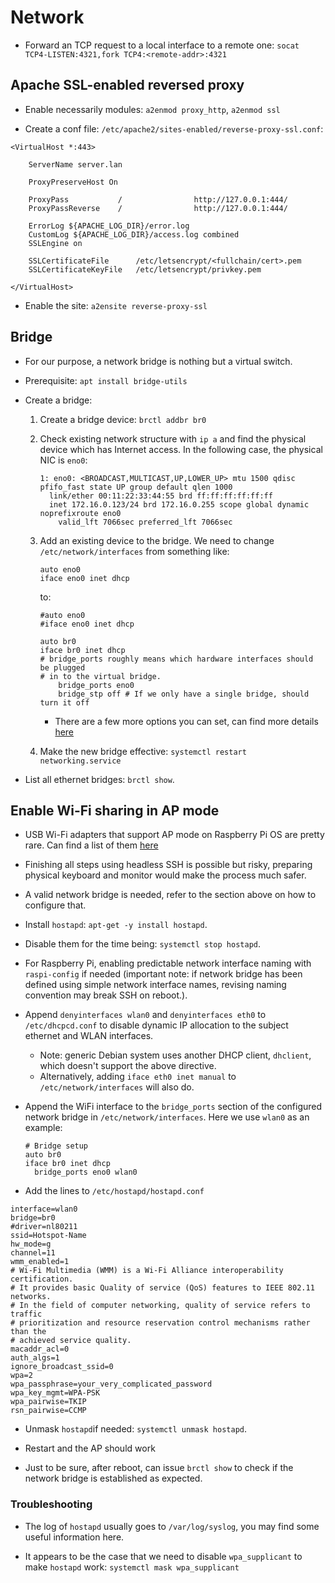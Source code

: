 # Network

* Forward an TCP request to a local interface to a remote one: `socat TCP4-LISTEN:4321,fork TCP4:<remote-addr>:4321`

## Apache SSL-enabled reversed proxy

* Enable necessarily modules: `a2enmod proxy_http`, `a2enmod ssl`

* Create a conf file: `/etc/apache2/sites-enabled/reverse-proxy-ssl.conf`:

```
<VirtualHost *:443>

    ServerName server.lan

    ProxyPreserveHost On

    ProxyPass           /                http://127.0.0.1:444/
    ProxyPassReverse    /                http://127.0.0.1:444/

    ErrorLog ${APACHE_LOG_DIR}/error.log
    CustomLog ${APACHE_LOG_DIR}/access.log combined
    SSLEngine on

    SSLCertificateFile      /etc/letsencrypt/<fullchain/cert>.pem
    SSLCertificateKeyFile   /etc/letsencrypt/privkey.pem

</VirtualHost>
```

* Enable the site: `a2ensite reverse-proxy-ssl`

## Bridge

* For our purpose, a network bridge is nothing but a virtual switch.

* Prerequisite: `apt install bridge-utils`

* Create a bridge:

  1. Create a bridge device: `brctl addbr br0`
  1. Check existing network structure with `ip a` and find the physical device
  which has Internet access. In the following case, the physical NIC is `eno0`:

      ```
      1: eno0: <BROADCAST,MULTICAST,UP,LOWER_UP> mtu 1500 qdisc pfifo_fast state UP group default qlen 1000
        link/ether 00:11:22:33:44:55 brd ff:ff:ff:ff:ff:ff
        inet 172.16.0.123/24 brd 172.16.0.255 scope global dynamic noprefixroute eno0
          valid_lft 7066sec preferred_lft 7066sec
      ```
  
  1. Add an existing device to the bridge. We need to change
  `/etc/network/interfaces` from something like:

      ```
      auto eno0
      iface eno0 inet dhcp
      ```

      to:

      ```
      #auto eno0
      #iface eno0 inet dhcp

      auto br0
      iface br0 inet dhcp
      # bridge_ports roughly means which hardware interfaces should be plugged
      # in to the virtual bridge.
          bridge_ports eno0
          bridge_stp off # If we only have a single bridge, should turn it off
      ```
      * There are a few more options you can set, can find more details
      [here](https://wiki.ubuntu.com/KvmWithBridge)
  1. Make the new bridge effective: `systemctl restart networking.service`

 

* List all ethernet bridges: `brctl show`.


## Enable Wi-Fi sharing in AP mode

* USB Wi-Fi adapters that support AP mode on Raspberry Pi OS are pretty rare.
Can find a list of them [here](https://elinux.org/RPi_USB_Wi-Fi_Adapters)

* Finishing all steps using headless SSH is possible but risky,
preparing physical keyboard and monitor would make the process much safer.

* A valid network bridge is needed, refer to the section above on how to
configure that.

* Install `hostapd`: `apt-get -y install hostapd`.

* Disable them for the time being: `systemctl stop hostapd`.

* For Raspberry Pi, enabling predictable network interface naming with
`raspi-config` if needed (important note: if network bridge has been defined
using simple network interface names, revising naming convention may break
SSH on reboot.).

* Append `denyinterfaces wlan0` and `denyinterfaces eth0` to `/etc/dhcpcd.conf`
to disable dynamic IP allocation to the subject ethernet and WLAN interfaces.
  * Note: generic Debian system uses another DHCP client, `dhclient`, which doesn't support the above directive.
  * Alternatively, adding `iface eth0 inet manual` to `/etc/network/interfaces` will also do.

* Append the WiFi interface to the `bridge_ports` section of the configured
network bridge in  `/etc/network/interfaces`. Here we use `wlan0` as an
example:

  ```
  # Bridge setup
  auto br0
  iface br0 inet dhcp
    bridge_ports eno0 wlan0
  ```

* Add the lines to `/etc/hostapd/hostapd.conf`

```
interface=wlan0
bridge=br0
#driver=nl80211
ssid=Hotspot-Name
hw_mode=g
channel=11
wmm_enabled=1
# Wi-Fi Multimedia (WMM) is a Wi-Fi Alliance interoperability certification.
# It provides basic Quality of service (QoS) features to IEEE 802.11 networks.
# In the field of computer networking, quality of service refers to traffic
# prioritization and resource reservation control mechanisms rather than the
# achieved service quality.
macaddr_acl=0
auth_algs=1
ignore_broadcast_ssid=0
wpa=2
wpa_passphrase=your_very_complicated_password
wpa_key_mgmt=WPA-PSK
wpa_pairwise=TKIP
rsn_pairwise=CCMP
```

* Unmask `hostapd`if needed: `systemctl unmask hostapd`.

* Restart and the AP should work

* Just to be sure, after reboot, can issue `brctl show` to check if the network bridge is established as expected.

### Troubleshooting

* The log of `hostapd` usually goes to `/var/log/syslog`, you may find some
useful information here.

* It appears to be the case that we need to disable `wpa_supplicant` to make
`hostapd` work: `systemctl mask wpa_supplicant`
